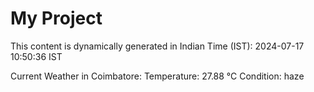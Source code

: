 # My Project

This content is dynamically generated in Indian Time (IST): 2024-07-17 10:50:36 IST


Current Weather in Coimbatore:
Temperature: 27.88 °C
Condition: haze
